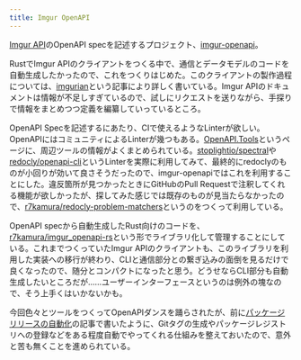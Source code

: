 ```yaml
---
title: Imgur OpenAPI
---
```


[Imgur API](https://apidocs.imgur.com/)のOpenAPI specを記述するプロジェクト、[imgur-openapi](https://github.com/r7kamura/imgur-openapi)。

RustでImgur APIのクライアントをつくる中で、通信とデータモデルのコードを自動生成したかったので、これをつくりはじめた。このクライアントの製作過程については、[imgurian](/articles/2021-11-11-imguria)という記事により詳しく書いている。Imgur APIのドキュメントは情報が不足しすぎているので、試しにリクエストを送りながら、手探りで情報をまとめつつ定義を編纂していっているところ。

OpenAPI Specを記述するにあたり、CIで使えるようなLinterが欲しい。OpenAPIにはコミュニティによるLinterが幾つもある。[OpenAPI.Tools](https://openapi.tools/)というページに、周辺ツールの情報がよくまとめられている。[stoplightio/spectral](https://github.com/stoplightio/spectral)や[redocly/openapi-cli](https://github.com/Redocly/openapi-cli)というLinterを実際に利用してみて、最終的にredoclyのものが小回りが効いて良さそうだったので、imgur-openapiではこれを利用することにした。違反箇所が見つかったときにGitHubのPull Requestで注釈してくれる機能が欲しかったが、探してみた感じでは既存のものが見当たらなかったので、[r7kamura/redocly-problem-matchers](https://github.com/r7kamura/redocly-problem-matchers)というのをつくって利用している。

OpenAPI specから自動生成したRust向けのコードを、[r7kamura/imgur_openapi-rs](https://github.com/r7kamura/imgur_openapi-rs)という形でライブラリ化して管理することにしている。これまでつくっていたImgur APIのクライアントも、このライブラリを利用した実装への移行が終わり、CLIと通信部分との繋ぎ込みの面倒を見るだけで良くなったので、随分とコンパクトになったと思う。どうせならCLI部分も自動生成したいところだが……ユーザーインターフェースというのは例外の塊なので、そう上手くはいかないかも。

今回色々とツールをつくってOpenAPIダンスを踊らされたが、前に[パッケージリリースの自動化](/articles/2021-11-14-crate-auto-release)の記事で書いたように、Gitタグの生成やパッケージレジストリへの登録などをある程度自動でやってくれる仕組みを整えておいたので、意外と苦も無くことを進められている。
